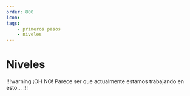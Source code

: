 ```yaml
---
order: 800
icon: 
tags:
    - primeros pasos
    - niveles
---
```


# Niveles

!!!warning ¡OH NO!
Parece ser que actualmente estamos trabajando en esto...
!!!